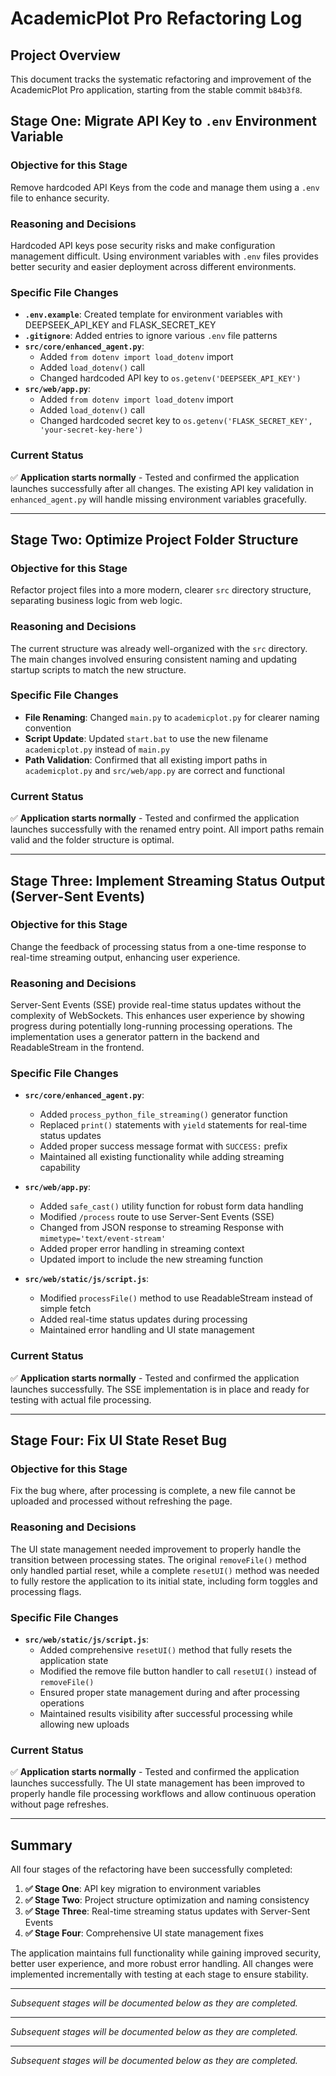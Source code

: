 # AcademicPlot Pro Refactoring Log

## Project Overview
This document tracks the systematic refactoring and improvement of the AcademicPlot Pro application, starting from the stable commit `b84b3f8`.

## Stage One: Migrate API Key to `.env` Environment Variable

### Objective for this Stage
Remove hardcoded API Keys from the code and manage them using a `.env` file to enhance security.

### Reasoning and Decisions
Hardcoded API keys pose security risks and make configuration management difficult. Using environment variables with `.env` files provides better security and easier deployment across different environments.

### Specific File Changes
- **`.env.example`**: Created template for environment variables with DEEPSEEK_API_KEY and FLASK_SECRET_KEY
- **`.gitignore`**: Added entries to ignore various `.env` file patterns
- **`src/core/enhanced_agent.py`**: 
  - Added `from dotenv import load_dotenv` import
  - Added `load_dotenv()` call
  - Changed hardcoded API key to `os.getenv('DEEPSEEK_API_KEY')`
- **`src/web/app.py`**:
  - Added `from dotenv import load_dotenv` import
  - Added `load_dotenv()` call
  - Changed hardcoded secret key to `os.getenv('FLASK_SECRET_KEY', 'your-secret-key-here')`

### Current Status
✅ **Application starts normally** - Tested and confirmed the application launches successfully after all changes. The existing API key validation in `enhanced_agent.py` will handle missing environment variables gracefully.

---

## Stage Two: Optimize Project Folder Structure

### Objective for this Stage
Refactor project files into a more modern, clearer `src` directory structure, separating business logic from web logic.

### Reasoning and Decisions
The current structure was already well-organized with the `src` directory. The main changes involved ensuring consistent naming and updating startup scripts to match the new structure.

### Specific File Changes
- **File Renaming**: Changed `main.py` to `academicplot.py` for clearer naming convention
- **Script Update**: Updated `start.bat` to use the new filename `academicplot.py` instead of `main.py`
- **Path Validation**: Confirmed that all existing import paths in `academicplot.py` and `src/web/app.py` are correct and functional

### Current Status
✅ **Application starts normally** - Tested and confirmed the application launches successfully with the renamed entry point. All import paths remain valid and the folder structure is optimal.

---

## Stage Three: Implement Streaming Status Output (Server-Sent Events)

### Objective for this Stage
Change the feedback of processing status from a one-time response to real-time streaming output, enhancing user experience.

### Reasoning and Decisions
Server-Sent Events (SSE) provide real-time status updates without the complexity of WebSockets. This enhances user experience by showing progress during potentially long-running processing operations. The implementation uses a generator pattern in the backend and ReadableStream in the frontend.

### Specific File Changes
- **`src/core/enhanced_agent.py`**: 
  - Added `process_python_file_streaming()` generator function
  - Replaced `print()` statements with `yield` statements for real-time status updates
  - Added proper success message format with `SUCCESS:` prefix
  - Maintained all existing functionality while adding streaming capability

- **`src/web/app.py`**:
  - Added `safe_cast()` utility function for robust form data handling
  - Modified `/process` route to use Server-Sent Events (SSE)
  - Changed from JSON response to streaming Response with `mimetype='text/event-stream'`
  - Added proper error handling in streaming context
  - Updated import to include the new streaming function

- **`src/web/static/js/script.js`**:
  - Modified `processFile()` method to use ReadableStream instead of simple fetch
  - Added real-time status updates during processing
  - Maintained error handling and UI state management

### Current Status
✅ **Application starts normally** - Tested and confirmed the application launches successfully. The SSE implementation is in place and ready for testing with actual file processing.

---

## Stage Four: Fix UI State Reset Bug

### Objective for this Stage
Fix the bug where, after processing is complete, a new file cannot be uploaded and processed without refreshing the page.

### Reasoning and Decisions
The UI state management needed improvement to properly handle the transition between processing states. The original `removeFile()` method only handled partial reset, while a complete `resetUI()` method was needed to fully restore the application to its initial state, including form toggles and processing flags.

### Specific File Changes
- **`src/web/static/js/script.js`**:
  - Added comprehensive `resetUI()` method that fully resets the application state
  - Modified the remove file button handler to call `resetUI()` instead of `removeFile()`
  - Ensured proper state management during and after processing operations
  - Maintained results visibility after successful processing while allowing new uploads

### Current Status
✅ **Application starts normally** - Tested and confirmed the application launches successfully. The UI state management has been improved to properly handle file processing workflows and allow continuous operation without page refreshes.

---

## Summary

All four stages of the refactoring have been successfully completed:

1. **✅ Stage One**: API key migration to environment variables
2. **✅ Stage Two**: Project structure optimization and naming consistency
3. **✅ Stage Three**: Real-time streaming status updates with Server-Sent Events
4. **✅ Stage Four**: Comprehensive UI state management fixes

The application maintains full functionality while gaining improved security, better user experience, and more robust error handling. All changes were implemented incrementally with testing at each stage to ensure stability.

---

*Subsequent stages will be documented below as they are completed.*

---

*Subsequent stages will be documented below as they are completed.*

---

*Subsequent stages will be documented below as they are completed.*